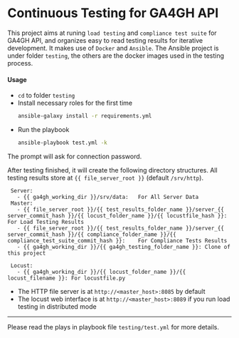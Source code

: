 # Continuous Testing for GA4GH API

This project aims at runing `load testing` and `compliance test suite` for GA4GH API, and organizes easy to read testing results for iterative development. It makes use of `Docker` and `Ansible`. The Ansible project is under folder `testing`, the others are the docker images used in the testing process.

#### Usage
- `cd` to folder `testing`
- Install necessary roles for the first time
    ```bash
    ansible-galaxy install -r requirements.yml
    ```
- Run the playbook
    ```bash
    ansible-playbook test.yml -k
    ```
The prompt will ask for connection password.

After testing finished, it will create the following directory structures. All testing results store at `{{ file_server_root }}` (default `/srv/http`).
```
 Server:
   - {{ ga4gh_working_dir }}/srv/data:   For All Server Data
 Master:
   - {{ file_server_root }}/{{ test_results_folder_name }}/server_{{ server_commit_hash }}/{{ locust_folder_name }}/{{ locustfile_hash }}:    For Load Testing Results
   - {{ file_server_root }}/{{ test_results_folder_name }}/server_{{ server_commit_hash }}/{{ compliance_folder_name }}/{{ compliance_test_suite_commit_hash }}:    For Compliance Tests Results
   - {{ ga4gh_working_dir }}/{{ ga4gh_testing_folder_name }}: Clone of this project

 Locust:
   - {{ ga4gh_working_dir }}/{{ locust_folder_name }}/{{ locust_filename }}: For locustfile.py
```

- The HTTP file server is at `http://<master_host>:8085` by default
- The locust web interface is at `http://<master_host>:8089` if you run load testing in distributed mode

---

Please read the plays in playbook file `testing/test.yml` for more details.

